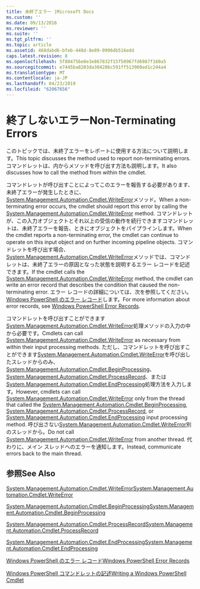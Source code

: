 ```yaml
---
title: 未終了エラー |Microsoft Docs
ms.custom: ''
ms.date: 09/13/2016
ms.reviewer: ''
ms.suite: ''
ms.tgt_pltfrm: ''
ms.topic: article
ms.assetid: 468dabd6-bfeb-448d-8e09-0996db516edd
caps.latest.revision: 8
ms.openlocfilehash: 5f804756e0e3e867832f15f50967fd6987f160a5
ms.sourcegitcommit: e7445ba8203da304286c591ff513900ad1c244a4
ms.translationtype: MT
ms.contentlocale: ja-JP
ms.lasthandoff: 04/23/2019
ms.locfileid: "62067656"
---
```

# <a name="non-terminating-errors"></a><span data-ttu-id="7684e-102">終了しないエラー</span><span class="sxs-lookup"><span data-stu-id="7684e-102">Non-Terminating Errors</span></span>

<span data-ttu-id="7684e-103">このトピックでは、未終了エラーをレポートに使用する方法について説明します。</span><span class="sxs-lookup"><span data-stu-id="7684e-103">This topic discusses the method used to report non-terminating errors.</span></span> <span data-ttu-id="7684e-104">コマンドレットは、内からメソッドを呼び出す方法も説明します。</span><span class="sxs-lookup"><span data-stu-id="7684e-104">It also discusses how to call the method from within the cmdlet.</span></span>

<span data-ttu-id="7684e-105">コマンドレットが呼び出すことによってこのエラーを報告する必要があります、未終了エラーが発生したときに、 [System.Management.Automation.Cmdlet.WriteError](/dotnet/api/System.Management.Automation.Cmdlet.WriteError)メソッド。</span><span class="sxs-lookup"><span data-stu-id="7684e-105">When a non-terminating error occurs, the cmdlet should report this error by calling the [System.Management.Automation.Cmdlet.WriteError](/dotnet/api/System.Management.Automation.Cmdlet.WriteError) method.</span></span> <span data-ttu-id="7684e-106">コマンドレットが、この入力オブジェクトとそれ以上の受信の動作を続行できますコマンドレットは、未終了エラーを報告、ときにオブジェクトをパイプラインします。</span><span class="sxs-lookup"><span data-stu-id="7684e-106">When the cmdlet reports a non-terminating error, the cmdlet can continue to operate on this input object and on further incoming pipeline objects.</span></span> <span data-ttu-id="7684e-107">コマンドレットを呼び出す場合、 [System.Management.Automation.Cmdlet.WriteError](/dotnet/api/System.Management.Automation.Cmdlet.WriteError)メソッドでは、コマンドレットは、未終了エラーの原因となった状態を説明するエラー レコードを記述できます。</span><span class="sxs-lookup"><span data-stu-id="7684e-107">If the cmdlet calls the [System.Management.Automation.Cmdlet.WriteError](/dotnet/api/System.Management.Automation.Cmdlet.WriteError) method, the cmdlet can write an error record that describes the condition that caused the non-terminating error.</span></span> <span data-ttu-id="7684e-108">エラー レコードの詳細については、次を参照してください。 [Windows PowerShell のエラー レコード](./windows-powershell-error-records.md)します。</span><span class="sxs-lookup"><span data-stu-id="7684e-108">For more information about error records, see [Windows PowerShell Error Records](./windows-powershell-error-records.md).</span></span>

<span data-ttu-id="7684e-109">コマンドレットを呼び出すことができます[System.Management.Automation.Cmdlet.WriteError](/dotnet/api/System.Management.Automation.Cmdlet.WriteError)処理メソッドの入力の中から必要です。</span><span class="sxs-lookup"><span data-stu-id="7684e-109">Cmdlets can call [System.Management.Automation.Cmdlet.WriteError](/dotnet/api/System.Management.Automation.Cmdlet.WriteError) as necessary from within their input processing methods.</span></span> <span data-ttu-id="7684e-110">ただし、コマンドレットを呼び出すことができます[System.Management.Automation.Cmdlet.WriteError](/dotnet/api/System.Management.Automation.Cmdlet.WriteError)を呼び出したスレッドからのみ、 [System.Management.Automation.Cmdlet.BeginProcessing](/dotnet/api/System.Management.Automation.Cmdlet.BeginProcessing)、 [System.Management.Automation.Cmdlet.ProcessRecord](/dotnet/api/System.Management.Automation.Cmdlet.ProcessRecord)、または[System.Management.Automation.Cmdlet.EndProcessing](/dotnet/api/System.Management.Automation.Cmdlet.EndProcessing)処理方法を入力します。</span><span class="sxs-lookup"><span data-stu-id="7684e-110">However, cmdlets can call [System.Management.Automation.Cmdlet.WriteError](/dotnet/api/System.Management.Automation.Cmdlet.WriteError) only from the thread that called the [System.Management.Automation.Cmdlet.BeginProcessing](/dotnet/api/System.Management.Automation.Cmdlet.BeginProcessing), [System.Management.Automation.Cmdlet.ProcessRecord](/dotnet/api/System.Management.Automation.Cmdlet.ProcessRecord), or [System.Management.Automation.Cmdlet.EndProcessing](/dotnet/api/System.Management.Automation.Cmdlet.EndProcessing) input processing method.</span></span> <span data-ttu-id="7684e-111">呼び出さない[System.Management.Automation.Cmdlet.WriteError](/dotnet/api/System.Management.Automation.Cmdlet.WriteError)別のスレッドから。</span><span class="sxs-lookup"><span data-stu-id="7684e-111">Do not call [System.Management.Automation.Cmdlet.WriteError](/dotnet/api/System.Management.Automation.Cmdlet.WriteError) from another thread.</span></span> <span data-ttu-id="7684e-112">代わりに、メイン スレッドへのエラーを通知します。</span><span class="sxs-lookup"><span data-stu-id="7684e-112">Instead, communicate errors back to the main thread.</span></span>

## <a name="see-also"></a><span data-ttu-id="7684e-113">参照</span><span class="sxs-lookup"><span data-stu-id="7684e-113">See Also</span></span>

[<span data-ttu-id="7684e-114">System.Management.Automation.Cmdlet.WriteError</span><span class="sxs-lookup"><span data-stu-id="7684e-114">System.Management.Automation.Cmdlet.WriteError</span></span>](/dotnet/api/System.Management.Automation.Cmdlet.WriteError)

[<span data-ttu-id="7684e-115">System.Management.Automation.Cmdlet.BeginProcessing</span><span class="sxs-lookup"><span data-stu-id="7684e-115">System.Management.Automation.Cmdlet.BeginProcessing</span></span>](/dotnet/api/System.Management.Automation.Cmdlet.BeginProcessing)

[<span data-ttu-id="7684e-116">System.Management.Automation.Cmdlet.ProcessRecord</span><span class="sxs-lookup"><span data-stu-id="7684e-116">System.Management.Automation.Cmdlet.ProcessRecord</span></span>](/dotnet/api/System.Management.Automation.Cmdlet.ProcessRecord)

[<span data-ttu-id="7684e-117">System.Management.Automation.Cmdlet.EndProcessing</span><span class="sxs-lookup"><span data-stu-id="7684e-117">System.Management.Automation.Cmdlet.EndProcessing</span></span>](/dotnet/api/System.Management.Automation.Cmdlet.EndProcessing)

[<span data-ttu-id="7684e-118">Windows PowerShell のエラー レコード</span><span class="sxs-lookup"><span data-stu-id="7684e-118">Windows PowerShell Error Records</span></span>](./windows-powershell-error-records.md)

[<span data-ttu-id="7684e-119">Windows PowerShell コマンドレットの記述</span><span class="sxs-lookup"><span data-stu-id="7684e-119">Writing a Windows PowerShell Cmdlet</span></span>](./writing-a-windows-powershell-cmdlet.md)
